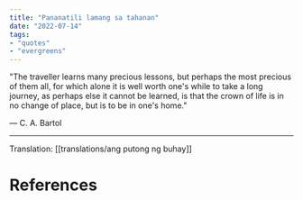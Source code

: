 ```yaml
---
title: "Pananatili lamang sa tahanan"
date: "2022-07-14"
tags:
- "quotes"
- "evergreens"
---
```


"The traveller learns many precious lessons, but perhaps the most precious of them all, for which alone it is well worth one's while to take a long journey, as perhaps else it cannot be learned, is that the crown of life is in no change of place, but is to be in one's home."

— C. A. Bartol

***

Translation: [[translations/ang putong ng buhay]]

# References
